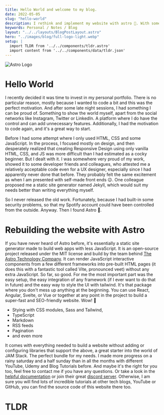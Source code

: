 ```yaml
---
title: Hello World and welcome to my blog. 
date: 2022-05-05
slug: "hello-world"
description: I rethink and implement my website with astro 🚀. With some trial and error I manage to create the MVP within a short time. It was really a lot of fun.
keywords: Personal / Notes / Blog
layout: "../../layouts/BlogPostLayout.astro"
hero: "../images/blog/full-logo-light.webp"
setup: |
  import TLDR from '../../components/tldr.astro'
  import content from '../../components/data/tldr.json'
---
```


<img src="../images/blog/full-logo-light.webp" alt="Astro Logo"/>

# Hello World

I recently decided it was time to invest in my personal portfolio. There is no particular reason, mostly because I wanted to code a bit and this was the perfect motivation. And after some late night sessions, I had something I can be proud of. Something to show the world myself, apart from the social networks like Instagram, Twitter or LinkedIn. A platform where I do have the control and can add unnecessary features. Additionally, I had the motivation to code again, and it's a great way to start.

Before I had some attempt where I only used HTML, CSS and some JavaScript. In the process, I focused mostly on design, and then desperately realized that creating Responsive Design using only vanilla HTML, CSS, and JS was more difficult than I had estimated as a cocky beginner. But I dealt with it. I was somewhere very proud of my work, showed it to some developer friends and colleagues, who attested me a relatively acceptable code even for a UX designer, especially since I had apparently never done that before. They probably felt the same excitement as when I am presented with self-made front ends 😉. One colleague proposed me a static site generator named Jekyll, which would suit my needs better than writing everything myself.

So I never released the old work. Fortunately, because I had built-in some security problems, so that my Spotify account could have been controlled from the outside. Anyway. Then I found Astro 🚀.

# Rebuilding the website with Astro

If you have never heard of Astro before, it's essentially a static site generator made to build web apps with less JavaScript. It is an open-source project released under the MIT license and build by the team behind [The Astro Technology Company](https://astro.build/company/). It can render JavaScript interactive components from a few different frameworks into pre-built HTML pages (it does this with a fantastic tool called Vite, pronounced veet) without any extra JavaScript. So far, so good. For me the most important part was the easy setup, the easy integration of any framework (if I ever want to do that in future) and the easy way to style the UI with tailwind. It's that package where you don't mess up anything at the beginning.
You can use React, Angular, Svelte, or Vue or together at any point in the project to build a super-fast and SEO-friendly website. Wow! 🥳

- Stying with CSS modules, Sass and Tailwind,
- TypeScript
- Markdown
- RSS feeds
- Pagination
- and even more

It comes with everything needed to build a website without adding or configuring libraries that support the above, a great starter into the world of JAM Stack. The perfect bundle for my needs. I made more progress on a rainy saturday and a half sunday than in all the months with different YouTube, Udemy and Blog Tutorials before. And maybe it's the right for you too, feel free to contact me if you have any questions. Or take a look in the [helpful documentation](https://docs.astro.build/en/getting-started/) or join their great [discord server](https://discord.com/invite/grF4GTXXYm). Otherwise, I am sure you will find lots of incredible tutorials at other tech blogs, YouTube or GitHub, you can find the source code of this website there too.

# TLDR
<TLDR title="" items={content.helloWorld} />